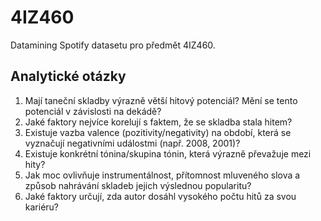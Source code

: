 # 4IZ460
Datamining Spotify datasetu pro předmět 4IZ460.

## Analytické otázky
1.	Mají taneční skladby výrazně větší hitový potenciál? Mění se tento potenciál v závislosti na dekádě?
2.	Jaké faktory nejvíce korelují s faktem, že se skladba stala hitem?
3.	Existuje vazba valence (pozitivity/negativity) na období, která se vyznačují negativními událostmi (např. 2008, 2001)?
4.	Existuje konkrétní tónina/skupina tónin, která výrazně převažuje mezi hity?
5.	Jak moc ovlivňuje instrumentálnost, přítomnost mluveného slova a způsob nahrávání skladeb jejich výslednou popularitu?
6.	Jaké faktory určují, zda autor dosáhl vysokého počtu hitů za svou kariéru?